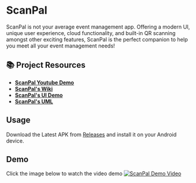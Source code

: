# ScanPal

ScanPal is not your average event management app. Offering a modern UI, unique user experience, cloud functionality, and built-in QR scanning amongst other exciting features, ScanPal is the perfect companion to help you meet all your event management needs!

## 📚 Project Resources
- **[ScanPal Youtube Demo](https://youtu.be/dmA5Nl-ztyk)**
- **[ScanPal's Wiki](https://github.com/CMPUT301W24T30/ScanPal/wiki)**
- **[ScanPal's UI Demo](https://github.com/CMPUT301W24T30/ScanPal/wiki/App-UI)**
- **[ScanPal's UML](https://github.com/CMPUT301W24T30/ScanPal/wiki/Part-3-UML-Diagram)**

## Usage

Download the Latest APK from [Releases](https://github.com/CMPUT301W24T30/ScanPal/releases) and install it on your Android device.

## Demo
Click the image below to watch the video demo
<a href="https://www.youtube.com/watch?v=dmA5Nl-ztyk">
  <img src="https://github.com/CMPUT301W24T30/ScanPal/assets/69805659/f53a523d-fa8b-407c-9fe1-dba28051e76b" alt="ScanPal Demo Video">
</a>
